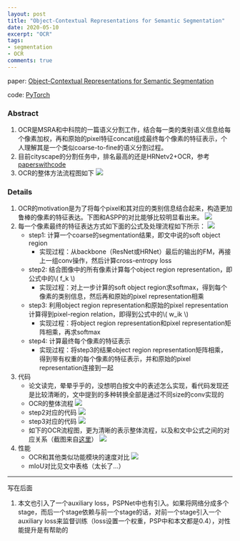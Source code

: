 ```yaml
---
layout: post
title: "Object-Contextual Representations for Semantic Segmentation"
date: 2020-05-10
excerpt: "OCR"
tags: 
- segmentation
- OCR
comments: true
---
```


paper: [Object-Contextual Representations for Semantic Segmentation](https://arxiv.org/abs/1909.11065)

code: [PyTorch](https://github.com/HRNet/HRNet-Semantic-Segmentation/tree/HRNet-OCR)

### Abstract
1. OCR是MSRA和中科院的一篇语义分割工作，结合每一类的类别语义信息给每个像素加权，再和原始的pixel特征concat组成最终每个像素的特征表示，个人理解其是一个类似coarse-to-fine的语义分割过程。
2. 目前cityscape的分割任务中，排名最高的还是HRNetv2+OCR，参考[paperswithcode](https://paperswithcode.com/sota/semantic-segmentation-on-cityscapes)
3. OCR的整体方法流程图如下
    ![](https://img2020.cnblogs.com/blog/1467786/202005/1467786-20200510135717247-1901198459.png)

### Details
1. OCR的motivation是为了将每个pixel和其对应的类别信息结合起来，构造更加鲁棒的像素的特征表达。下图和ASPP的对比能够比较明显看出来。
    ![](https://img2020.cnblogs.com/blog/1467786/202005/1467786-20200510135401811-1933305250.png)
2. 每一个像素最终的特征表达方式如下面的公式及处理流程如下所示：
    ![](https://img2020.cnblogs.com/blog/1467786/202005/1467786-20200510135505906-1384121492.png)
    * step1: 计算一个coarse的segmentation结果，即文中说的soft object region
        * 实现过程：从backbone（ResNet或HRNet）最后的输出的FM，再接上一组conv操作，然后计算cross-entropy loss
    * step2: 结合图像中的所有像素计算每个object region representation，即公式中的\\( f_k \\)
        * 实现过程：对上一步计算的soft object region求softmax，得到每个像素的类别信息，然后再和原始的pixel representation相乘
    * step3: 利用object region representation和原始的pixel representation计算得到pixel-region relation，即得到公式中的\\( w_ik \\)
        * 实现过程：将object region representation和pixel representation矩阵相乘，再求softmax
    * step4: 计算最终每个像素的特征表示
        * 实现过程：将step3的结果object region representation矩阵相乘，得到带有权重的每个像素的特征表示，并和原始的pixel representation连接到一起
3. 代码
    * 论文读完，晕晕乎乎的，没想明白按文中的表述怎么实现，看代码发现还是比较清晰的，文中提到的多种转换全部是通过不同size的conv实现的
    * OCR的整体流程
        ![](https://img2020.cnblogs.com/blog/1467786/202005/1467786-20200510141227453-1093017449.png)
    * step2对应的代码
        ![](https://img2020.cnblogs.com/blog/1467786/202005/1467786-20200510141353385-1188376793.png)
    * step3对应的代码
        ![](https://img2020.cnblogs.com/blog/1467786/202005/1467786-20200510141455963-375483554.png)
    * 如下的OCR流程图，更为清晰的表示整体流程，以及和文中公式之间的对应关系（截图来自[这里](https://www.jianshu.com/p/3ffa95400c64)）
        ![](https://img2020.cnblogs.com/blog/1467786/202005/1467786-20200510142308414-282258981.png)
4. 性能
    * OCR和其他类似功能模块的速度对比
        ![](https://img2020.cnblogs.com/blog/1467786/202005/1467786-20200510142839450-1693755508.png)
    * mIoU对比见文中表格（太长了...）

----
写在后面
1. 本文也引入了一个auxiliary loss，PSPNet中也有引入。如果将网络分成多个stage，而后一个stage依赖与前一个stage的话，对前一个stage引入一个auxiliary loss来监督训练（loss设置一个权重，PSP中和本文都是0.4），对性能提升是有帮助的
